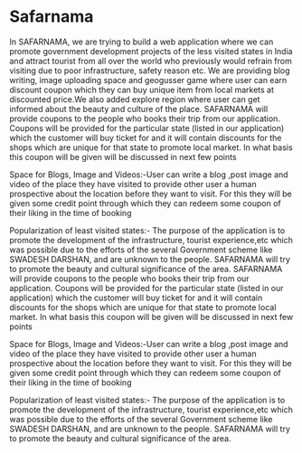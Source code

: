 # Safarnama
In SAFARNAMA, we are trying to build a web application where we 
can promote government development projects
of the less visited states in India and attract tourist from all over 
the world who previously would refrain from visiting due to poor 
infrastructure, safety reason etc.
We are providing blog writing, image uploading space and geogusser game
where user can earn discount coupon which they can buy unique item from local markets at discounted price.We also added explore region where user 
can get informed about the beauty and culture of the place.
SAFARNAMA will provide coupons to the people who 
books their trip from our application. Coupons will be provided for 
the particular state (listed in our application) which the customer 
will buy ticket for and it will contain discounts for the shops which 
are unique for that state to promote local market. In what basis 
this coupon will be given will be discussed in next few points

Space for Blogs, Image and Videos:-User can write a blog ,post 
image and video of the place they have visited to provide other 
user a human prospective about the location before they want to 
visit. For this they will be given some credit point through which 
they can redeem some coupon of their liking in the time of 
booking

  Popularization of least visited states:- The purpose of the 
application is to promote the development of the infrastructure,
tourist experience,etc which was possible due to the efforts of the 
several Government scheme like SWADESH DARSHAN, and are 
unknown to the people. SAFARNAMA will try to promote the 
beauty and cultural significance of the area.
SAFARNAMA will provide coupons to the people who 
books their trip from our application. Coupons will be provided for 
the particular state (listed in our application) which the customer 
will buy ticket for and it will contain discounts for the shops which 
are unique for that state to promote local market. In what basis 
this coupon will be given will be discussed in next few points

Space for Blogs, Image and Videos:-User can write a blog ,post 
image and video of the place they have visited to provide other 
user a human prospective about the location before they want to 
visit. For this they will be given some credit point through which 
they can redeem some coupon of their liking in the time of 
booking

  Popularization of least visited states:- The purpose of the 
application is to promote the development of the infrastructure,
tourist experience,etc which was possible due to the efforts of the 
several Government scheme like SWADESH DARSHAN, and are 
unknown to the people. SAFARNAMA will try to promote the 
beauty and cultural significance of the area.



